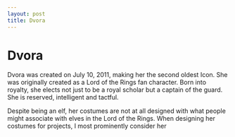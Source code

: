 ```yaml
---
layout: post
title: Dvora
---
```

# Dvora


Dvora was created on July 10, 2011, making her the second oldest Icon. She was originally created as a Lord of the Rings fan character. Born into royalty, she elects not just to be a royal scholar but a captain of the guard. She is reserved, intelligent and tactful. 

Despite being an elf, her costumes are not at all designed with what people might associate with elves in the Lord of the Rings. When designing her costumes for projects, I most prominently consider her